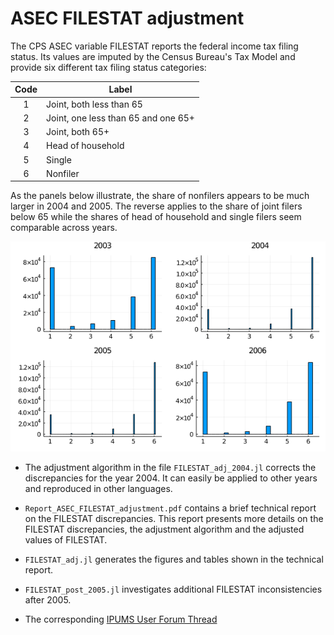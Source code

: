 # ASEC FILESTAT adjustment

The CPS ASEC variable FILESTAT reports the federal income tax filing status. Its values are imputed by the Census Bureau's Tax Model and provide six different tax filing status categories:

| Code   | Label           
| :----: |-------------------------------------|
| 1      | Joint, both less than 65            |
| 2      | Joint, one less than 65 and one 65+ |
| 3      | Joint, both 65+                     |
| 4      | Head of household                   |
| 5      | Single                              |
| 6      | Nonfiler                            |

As the panels below illustrate, the share of nonfilers appears to be much larger in 2004 and 2005. The reverse applies to the share of joint filers below 65 while the shares of head of household and single filers seem comparable across years.

![FILESTAT Comparison](FILESTAT_2003to2006.png)

* The adjustment algorithm in the file `FILESTAT_adj_2004.jl` corrects the discrepancies for the year 2004. It can easily be applied to other years and reproduced in other languages.

* `Report_ASEC_FILESTAT_adjustment.pdf` contains a brief technical report on the FILESTAT discrepancies. This report presents more details on the FILESTAT discrepancies, the adjustment algorithm and the adjusted values of FILESTAT.

* `FILESTAT_adj.jl` generates the figures and tables shown in the technical report.

* `FILESTAT_post_2005.jl` investigates additional FILESTAT inconsistencies after 2005.

* The corresponding [IPUMS User Forum Thread](https://forum.ipums.org/t/filestat-comparability/3544)
